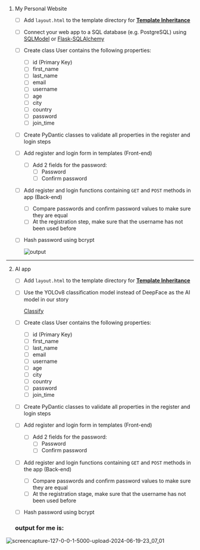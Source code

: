 1. My Personal Website
    - [ ]  Add `layout.html` to the template directory for [**Template Inheritance**](https://jinja.palletsprojects.com/en/3.1.x/templates/#template-inheritance)
    - [ ]  Connect your web app to a SQL database (e.g. PostgreSQL) using [SQLModel](https://sqlmodel.tiangolo.com/) or [Flask-SQLAlchemy](https://flask-sqlalchemy.palletsprojects.com/en/3.1.x/)
    - [ ]  Create class User contains the following properties:
        - [ ]  id (Primary Key)
        - [ ]  first_name
        - [ ]  last_name
        - [ ]  email
        - [ ]  username
        - [ ]  age
        - [ ]  city
        - [ ]  country
        - [ ]  password
        - [ ]  join_time
    - [ ]  Create PyDantic classes to validate all properties in the register and login steps
    - [ ]  Add register and login form in templates (Front-end)
        - [ ]  Add 2 fields for the password:
            - [ ]  Password
            - [ ]  Confirm password
    - [ ]  Add register and login functions containing `GET` and `POST` methods in app (Back-end)
        - [ ]  Compare passwords and confirm password values to make sure they are equal
        - [ ]  At the registration step, make sure that the username has not been used before
    - [ ]  Hash password using bcrypt
        
        
        ![output](https://github.com/mori-cyber/PyDeploy/assets/65276280/612c1573-d3ab-49b3-b6b9-8a90dbd8882b)


---

2. AI app
    - [ ]  Add `layout.html` to the template directory for [**Template Inheritance**](https://jinja.palletsprojects.com/en/3.1.x/templates/#template-inheritance)
    - [ ]  Use the YOLOv8 classification model instead of DeepFace as the AI model in our story
        
        [Classify](https://docs.ultralytics.com/tasks/classify/#predict)
        
    - [ ]  Create class User contains the following properties:
        - [ ]  id (Primary Key)
        - [ ]  first_name
        - [ ]  last_name
        - [ ]  email
        - [ ]  username
        - [ ]  age
        - [ ]  city
        - [ ]  country
        - [ ]  password
        - [ ]  join_time
    - [ ]  Create PyDantic classes to validate all properties in the register and login steps
    - [ ]  Add register and login form in templates (Front-end)
        - [ ]  Add 2 fields for the password:
            - [ ]  Password
            - [ ]  Confirm password
    - [ ]  Add register and login functions containing `GET` and `POST` methods in the app (Back-end)
        - [ ]  Compare passwords and confirm password values to make sure they are equal
        - [ ]  At the registration stage, make sure that the username has not been used before
    - [ ]  Hash password using bcrypt
   ### output for me is:
![screencapture-127-0-0-1-5000-upload-2024-06-19-23_07_01](https://github.com/mori-cyber/PyDeploy/assets/65276280/039054b4-c0b1-4426-bc59-8248dcb58355)


   
   

